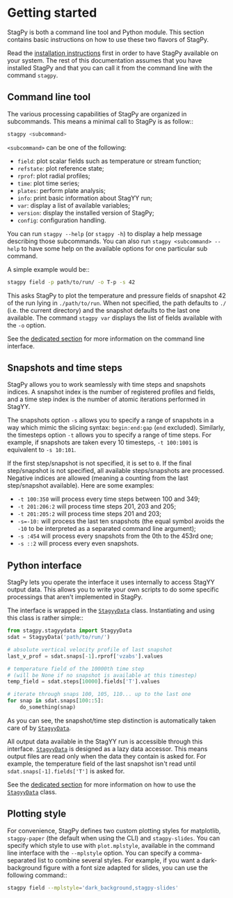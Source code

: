Getting started
===============

StagPy is both a command line tool and Python module. This section contains
basic instructions on how to use these two flavors of StagPy.

Read the [installation instructions](install.md) first in order to have
StagPy available on your system. The rest of this documentation assumes that
you have installed StagPy and that you can call it from the command line with
the command `stagpy`.

Command line tool
-----------------

The various processing capabilities of StagPy are organized in subcommands.
This means a minimal call to StagPy is as follow::

```sh title="shell"
stagpy <subcommand>
```

`<subcommand>` can be one of the following:

* `field`: plot scalar fields such as temperature or stream function;
* `refstate`: plot reference state;
* `rprof`: plot radial profiles;
* `time`: plot time series;
* `plates`: perform plate analysis;
* `info`: print basic information about StagYY run;
* `var`: display a list of available variables;
* `version`: display the installed version of StagPy;
* `config`: configuration handling.

You can run `stagpy --help` (or `stagpy -h`) to display a help message
describing those subcommands. You can also run `stagpy <subcommand> --help`
to have some help on the available options for one particular sub command.

A simple example would be::

```sh title="shell"
stagpy field -p path/to/run/ -o T-p -s 42
```

This asks StagPy to plot the temperature and pressure fields of snapshot 42
of the run lying in `./path/to/run`. When not specified, the path defaults to
`./` (i.e. the current directory) and the snapshot defaults to the last one
available. The command `stagpy var` displays the list of fields available
with the `-o` option.

See the [dedicated section](cli.md) for more information on the command line
interface.

Snapshots and time steps
------------------------

StagPy allows you to work seamlessly with time steps and snapshots indices.  A
snapshot index is the number of registered profiles and fields, and a time step
index is the number of atomic iterations performed in StagYY.

The snapshots option `-s` allows you to specify a range of snapshots in a way
which mimic the slicing syntax: `begin:end:gap` (`end` excluded).
Similarly, the timesteps option `-t` allows you to specify a range of time
steps. For example, if snapshots are taken every 10 timesteps, `-t 100:1001`
is equivalent to `-s 10:101`.

If the first step/snapshot is not specified, it is set to `0`. If the final
step/snapshot is not specified, all available steps/snapshots are processed.
Negative indices are allowed (meaning a counting from the last step/snapshot
available). Here are some examples:

* `-t 100:350` will process every time steps between 100 and 349;
* `-t 201:206:2` will process time steps 201, 203 and 205;
* `-t 201:205:2` will process time steps 201 and 203;
* `-s=-10:` will process the last ten snapshots (the equal symbol avoids the
  `-10` to be interpreted as a separated command line argument);
* `-s :454` will process every snapshots from the 0th to the 453rd one;
* `-s ::2` will process every even snapshots.

Python interface
----------------

StagPy lets you operate the interface it uses internally to access StagYY
output data. This allows you to write your own scripts to do some specific
processings that aren't implemented in StagPy.

The interface is wrapped in the [`StagyyData`](stagpy.stagyydata.StagyyData) class.
Instantiating and using this class is rather simple::

```py
from stagpy.stagyydata import StagyyData
sdat = StagyyData('path/to/run/')

# absolute vertical velocity profile of last snapshot
last_v_prof = sdat.snaps[-1].rprof['vzabs'].values

# temperature field of the 10000th time step
# (will be None if no snapshot is available at this timestep)
temp_field = sdat.steps[10000].fields['T'].values

# iterate through snaps 100, 105, 110... up to the last one
for snap in sdat.snaps[100::5]:
    do_something(snap)
```

As you can see, the snapshot/time step distinction is automatically taken care
of by [`StagyyData`](stagpy.stagyydata.StagyyData).

All output data available in the StagYY run is accessible through this
interface. [`StagyyData`](stagpy.stagyydata.StagyyData) is designed as a lazy data
accessor. This means output files are read only when the data they contain is
asked for. For example, the temperature field of the last snapshot isn't read
until `sdat.snaps[-1].fields['T']` is asked for.

See the [dedicated section](stagyydata.md) for more information on how to
use the [`StagyyData`](stagpy.stagyydata.StagyyData) class.

Plotting style
--------------

For convenience, StagPy defines two custom plotting styles for matplotlib,
`stagpy-paper` (the default when using the CLI) and `stagpy-slides`. You
can specify which style to use with `plot.mplstyle`, available in the command
line interface with the `--mplstyle` option.  You can specify a
comma-separated list to combine several styles.  For example, if you want a
dark-background figure with a font size adapted for slides, you can use the
following command::

```sh title="shell"
stagpy field --mplstyle='dark_background,stagpy-slides'
```
